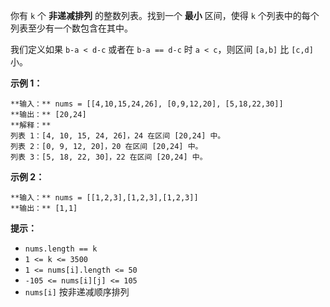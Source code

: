 你有 `k` 个 **非递减排列** 的整数列表。找到一个 **最小** 区间，使得 `k` 个列表中的每个列表至少有一个数包含在其中。

我们定义如果 `b-a < d-c` 或者在 `b-a == d-c` 时 `a < c`，则区间 `[a,b]` 比 `[c,d]` 小。



**示例 1：**

    
    
    **输入：** nums = [[4,10,15,24,26], [0,9,12,20], [5,18,22,30]]
    **输出：** [20,24]
    **解释：** 
    列表 1：[4, 10, 15, 24, 26]，24 在区间 [20,24] 中。
    列表 2：[0, 9, 12, 20]，20 在区间 [20,24] 中。
    列表 3：[5, 18, 22, 30]，22 在区间 [20,24] 中。
    

**示例 2：**

    
    
    **输入：** nums = [[1,2,3],[1,2,3],[1,2,3]]
    **输出：** [1,1]
    



**提示：**

  * `nums.length == k`
  * `1 <= k <= 3500`
  * `1 <= nums[i].length <= 50`
  * `-105 <= nums[i][j] <= 105`
  * `nums[i]` 按非递减顺序排列



